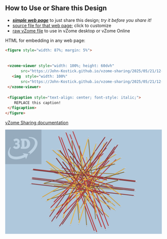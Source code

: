 
## How to Use or Share this Design

 - [***simple web page***](<https://John-Kostick.github.io/vzome-sharing/2025/05/21/12-58-00-ten-axis/>) to just share this design; *try it before you share it!*
 - [source file for that web page](<https://github.com/John-Kostick/vzome-sharing/edit/main/2025/05/21/12-58-00-ten-axis/index.md>); click to customize
 - [raw vZome file](<https://raw.githubusercontent.com/John-Kostick/vzome-sharing/main/2025/05/21/12-58-00-ten-axis/ten-axis.vZome>) to use in vZome desktop or vZome Online
 
 HTML for embedding in any web page:
 ```html
<figure style="width: 87%; margin: 5%">
  
  
  <vzome-viewer style="width: 100%; height: 60dvh" 
        src="https://John-Kostick.github.io/vzome-sharing/2025/05/21/12-58-00-ten-axis/ten-axis.vZome" >
    <img  style="width: 100%"
        src="https://John-Kostick.github.io/vzome-sharing/2025/05/21/12-58-00-ten-axis/ten-axis.png" >
  </vzome-viewer>

  <figcaption style="text-align: center; font-style: italic;">
     REPLACE this caption!
  </figcaption>
</figure>

 ```

[vZome Sharing documentation](https://vzome.github.io/vzome/sharing.html#how-it-works)

![Image](<ten-axis.png>)

